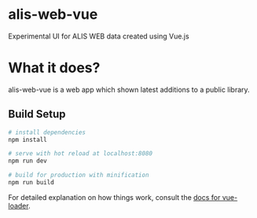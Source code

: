 # alis-web-vue
Experimental UI for ALIS WEB data created using Vue.js

# What it does? 

alis-web-vue is a web app which shown latest additions to a public library.

## Build Setup

``` bash
# install dependencies
npm install

# serve with hot reload at localhost:8080
npm run dev

# build for production with minification
npm run build
```

For detailed explanation on how things work, consult the [docs for vue-loader](http://vuejs.github.io/vue-loader).
